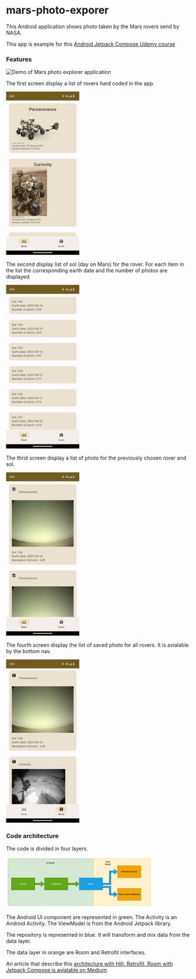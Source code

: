 # mars-photo-exporer
This Android application shows photo taken by the Mars rovers send by NASA.

This app is example for this [Android Jetpack Compose Udemy course](https://www.udemy.com/course/android-jetpack-compose-retrofit-room-hilt/?referralCode=E687F9D8E0057A0DF4B2)

### Features

<img width="200" alt="Demo of Mars photo explorer application" src="raw/compse_mars_rover_android_application.gif"/>

The first screen display a list of rovers hard coded in the app.

<img width="200" alt="Compose rover screen" src="raw/rover_screen.png"/>

The second display list of sol (day on Mars) for the rover. For each item in the list the corresponding earth date and the number of photos are displayed.

<img width="200" alt="Compose manifest screen" src="raw/manifest_screen.png"/>

The thrid screen display a list of photo for the previously chosen rover and sol.

<img width="200" alt="Compose photo screen" src="raw/photo_screen.png"/>

The fourth screen display the list of saved photo for all rovers. It is avialable by the bottom nav.

<img width="200" alt="Compose saved screen" src="raw/saved_screen.png"/>

### Code architecture

The code is divided in four layers.

<img width="400" alt="Jetpack compose Mars rover architecture compose hilt retrofit room" src="raw/mars_rover_architecture_compose_hilt_retrofit_room.png"/>

The Android UI component are represented in green. The Activity is an Android Activity. The ViewModel is from the Android Jetpack library.

The repository is represented in blue. It will transform and mix data from the data layer.

The data layer in orange are Room and Retrofit interfaces.

An article that describe this [architecture with Hilt, Retrofit, Room with Jetpack Compose is avialable on Medium](https://medium.com/@alexandre.genet7/android-viewmodel-repository-room-and-retrofit-with-jetpack-compose-2b652d8ff3b9).



